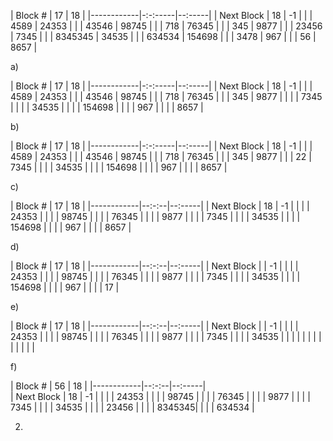 | Block #    | 17      | 18     |
|------------|-:-:-----|--:-----|
| Next Block | 18      | -1     |
|            | 4589    | 24353  |
|            | 43546   | 98745  |
|            | 718     | 76345  |
|            | 345     | 9877   |
|            | 23456   | 7345   |
|            | 8345345 | 34535  |
|            | 634534  | 154698 |
|            | 3478    | 967    |
|            | 56      | 8657   |

a)

| Block #    | 17      | 18     |
|------------|-:-:-----|--:-----|
| Next Block | 18      | -1     |
|            | 4589    | 24353  |
|            | 43546   | 98745  |
|            | 718     | 76345  |
|            | 345     | 9877   |
|            |         | 7345   |
|            |         | 34535  |
|            |         | 154698 |
|            |         | 967    |
|            |         | 8657   |

b)

| Block #    | 17      | 18     |
|------------|-:-:-----|--:-----|
| Next Block | 18      | -1     |
|            | 4589    | 24353  |
|            | 43546   | 98745  |
|            | 718     | 76345  |
|            | 345     | 9877   |
|            | 22      | 7345   |
|            |         | 34535  |
|            |         | 154698 |
|            |         | 967    |
|            |         | 8657   |

c)

| Block #    | 17    | 18     |
|------------|--:-:--|--:-----|
| Next Block | 18    | -1     |
|            |       | 24353  |
|            |       | 98745  |
|            |       | 76345  |
|            |       | 9877   |
|            |       | 7345   |
|            |       | 34535  |
|            |       | 154698 |
|            |       | 967    |
|            |       | 8657   |

d)

| Block #    | 17    | 18     |
|------------|--:-:--|--:-----|
| Next Block |       | -1     |
|            |       | 24353  |
|            |       | 98745  |
|            |       | 76345  |
|            |       | 9877   |
|            |       | 7345   |
|            |       | 34535  |
|            |       | 154698 |
|            |       | 967    |
|            |       | 17     |

e)

| Block #    | 17    | 18     |
|------------|--:-:--|--:-----|
| Next Block |       | -1     |
|            |       | 24353  |
|            |       | 98745  |
|            |       | 76345  |
|            |       | 9877   |
|            |       | 7345   |
|            |       | 34535  |
|            |       |        |
|            |       |        |
|            |       |        |

f)

| Block #    | 56    | 18     |
|------------|--:-:--|--:-----|     
| Next Block | 18    | -1     |
|            |       | 24353  |
|            |       | 98745  |
|            |       | 76345  |
|            |       | 9877   |
|            |       | 7345   |
|            |       | 34535  |
|            |       | 23456  |
|            |       | 8345345|
|            |       | 634534 |

2)
